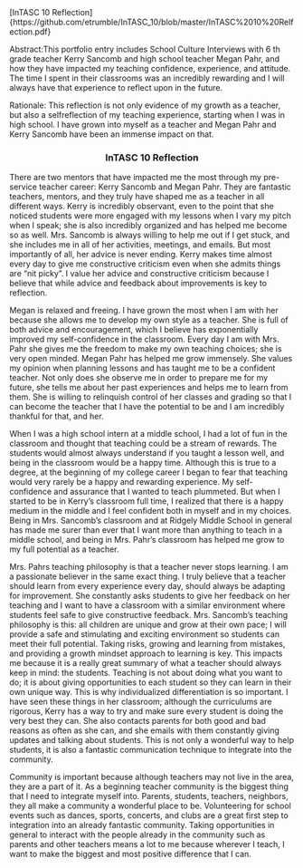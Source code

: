 <html>

<body>
[InTASC 10 Reflection]{https://github.com/etrumble/InTASC_10/blob/master/InTASC%2010%20Relfection.pdf}
<p>Abstract:This portfolio entry includes School Culture Interviews with 6 th grade teacher Kerry Sancomb and high school teacher Megan Pahr, and how they have impacted my teaching confidence, experience, and attitude. The time I spent in their classrooms was an incredibly rewarding and I will always have that experience to reflect upon in the future.</p>
<p>Rationale: This reflection is not only evidence of my growth as a teacher, but also a selfreflection of my teaching experience, starting when I was in high school. I have grown into myself as a teacher and Megan Pahr and Kerry Sancomb have been an immense impact on that.</p>
<h3 align="center">InTASC 10 Reflection</h3>
<p>There are two mentors that have impacted me the most through my pre-service teacher career: Kerry Sancomb and Megan Pahr. They are fantastic teachers, mentors, and they truly have shaped me as a teacher in all different ways. Kerry is incredibly observant, even to the point that she noticed students were more engaged with my lessons when I vary my pitch when I speak; she is also incredibly organized and has helped me become so as well. Mrs. Sancomb is always willing to help me out if I get stuck, and she includes me in all of her activities, meetings, and emails. But most importantly of all, her advice is never ending. Kerry makes time almost every day to give me constructive criticism even when she admits things are “nit picky”. I value her advice and constructive criticism because I believe that while advice and feedback about improvements is key to reflection.</p>
<p>Megan is relaxed and freeing. I have grown the most when I am with her because she allows me to develop my own style as a teacher. She is full of both advice and encouragement, which I believe has exponentially improved my self-confidence in the classroom. Every day I am with Mrs. Pahr she gives me the freedom to make my own teaching choices; she is very open minded. Megan Pahr has helped me grow immensely. She values my opinion when planning lessons and has taught me to be a confident teacher. Not only does she observe me in order to prepare me for my future, she tells me about her past experiences and helps me to learn from them. She is willing to relinquish control of her classes and grading so that I can become the teacher that I have the potential to be and I am incredibly thankful for that, and her.
</p>
<p>When I was a high school intern at a middle school, I had a lot of fun in the classroom and thought that teaching could be a stream of rewards. The students would almost always understand if you taught a lesson well, and being in the classroom would be a happy time. Although this is true to a degree, at the beginning of my college career I began to fear that teaching would very rarely be a happy and rewarding experience. My self-confidence and assurance that I wanted to teach plummeted. But when I started to be in Kerry’s classroom full time, I realized that there is a happy medium in the middle and I feel confident both in myself and in my choices. Being in Mrs. Sancomb’s classroom and at Ridgely Middle School in general has made me surer than ever that I want more than anything to teach in a middle school, and being in Mrs. Pahr’s classroom has helped me grow to my full potential as a teacher.</p>
<p>Mrs. Pahrs teaching philosophy is that a teacher never stops learning. I am a passionate believer in the same exact thing. I truly believe that a teacher should learn from every experience every day, should always be adapting for improvement. She constantly asks students to give her feedback on her teaching and I want to have a classroom with a similar environment where students feel safe to give constructive feedback. Mrs. Sancomb’s teaching philosophy is this: all children are unique and grow at their own pace; I will provide a safe and stimulating and exciting environment so students can meet their full potential. Taking risks, growing and learning from mistakes, and providing a growth mindset approach to learning is key. This impacts me because it is a really great summary of what a teacher should always keep in mind: the students. Teaching is not about doing what you want to do; it is about giving opportunities to each student so they can learn in their own unique way. This is why individualized differentiation is so important. I have seen these things in her classroom; although the curriculums are rigorous, Kerry has a way to try and make sure every student is doing the very best they can. She also contacts parents for both good and bad reasons as often as she can, and she emails with them constantly giving updates and talking about students. This is not only a wonderful way to help students, it is also a fantastic communication technique to integrate into the community.</p>
<p>Community is important because although teachers may not live in the area, they are a part of it. As a beginning teacher community is the biggest thing that I need to integrate myself into. Parents, students, teachers, neighbors, they all make a community a wonderful place to be. Volunteering for school events such as dances, sports, concerts, and clubs are a great first step to integration into an already fantastic community. Taking opportunities in general to interact with the people already in the community such as parents and other teachers means a lot to me because wherever I teach, I want to make the biggest and most positive difference that I can.</p>
